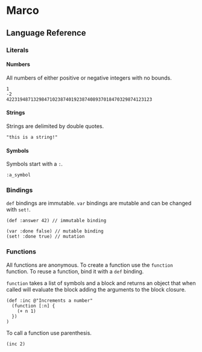 # Marco

## Language Reference

### Literals

#### Numbers

All numbers of either positive or negative integers with no bounds.

```racket
1
-2
422319487132984710238740192387408937018470329874123123
```

#### Strings

Strings are delimited by double quotes.

```racket
"this is a string!"
```

#### Symbols

Symbols start with a `:`.

```racket
:a_symbol
```

### Bindings

`def` bindings are immutable. `var` bindings are mutable and can be changed
with `set!`.

```racket
(def :answer 42) // immutable binding

(var :done false) // mutable binding
(set! :done true) // mutation
```

### Functions

All functions are anonymous. To create a function use the `function` function.
To reuse a function, bind it with a `def` binding.

`function` takes a list of symbols and a block and returns an object that when
called will evaluate the block adding the arguments to the block closure.

```racket
(def :inc @"Increments a number"
  (function [:n] {
    (+ n 1)
  })
)
```

To call a function use parenthesis.

```racket
(inc 2)
```
